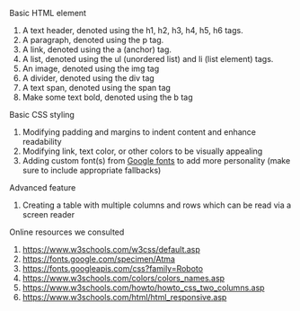 Basic HTML element

1. A text header, denoted using the h1, h2, h3, h4, h5, h6 tags.
2. A paragraph, denoted using the p tag.
3. A link, denoted using the a (anchor) tag.
4. A list, denoted using the ul (unordered list) and li (list element) tags.
5. An image, denoted using the img tag
6. A divider, denoted using the div tag
7. A text span, denoted using the span tag
8. Make some text bold, denoted using the b tag

Basic CSS styling

1. Modifying padding and margins to indent content and enhance readability
2. Modifying link, text color, or other colors to be visually appealing
3. Adding custom font(s) from [Google fonts](https://fonts.google.com/) to add more personality (make sure to include appropriate fallbacks)

Advanced feature

1. Creating a table with multiple columns and rows which can be read via a screen reader

Online resources we consulted

1. https://www.w3schools.com/w3css/default.asp 
2. https://fonts.google.com/specimen/Atma 
3. https://fonts.googleapis.com/css?family=Roboto
4. https://www.w3schools.com/colors/colors_names.asp 
5. https://www.w3schools.com/howto/howto_css_two_columns.asp
6. https://www.w3schools.com/html/html_responsive.asp 

